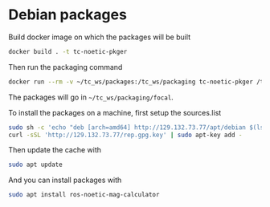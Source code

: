 # Debian packages

Build docker image on which the packages will be built

```bash
docker build . -t tc-noetic-pkger
```

Then run the packaging command

```bash
docker run --rm -v ~/tc_ws/packages:/tc_ws/packaging tc-noetic-pkger /tc_ws/build-packages.sh
```

The packages will go in `~/tc_ws/packaging/focal`.

To install the packages on a machine, first setup the sources.list

```bash
sudo sh -c 'echo "deb [arch=amd64] http://129.132.73.77/apt/debian $(lsb_release -sc) main" > /etc/apt/sources.list.d/tesla-core.list'
curl -sSL 'http://129.132.73.77/rep.gpg.key' | sudo apt-key add -
```

Then update the cache with

```bash
sudo apt update
```

And you can install packages with

```bash
sudo apt install ros-noetic-mag-calculator
```
